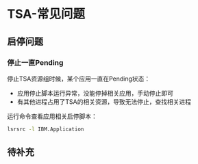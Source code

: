# TSA-常见问题
## 启停问题
### 停止一直Pending
停止TSA资源组时候，某个应用一直在Pending状态：
- 应用停止脚本运行异常，没能停掉相关应用，手动停止即可
- 有其他进程占用了TSA的相关资源，导致无法停止，查找相关进程

运行命令查看应用相关启停脚本：
```sh
lsrsrc -l IBM.Application
```
## 待补充